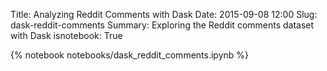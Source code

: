 Title: Analyzing Reddit Comments with Dask
Date: 2015-09-08 12:00
Slug: dask-reddit-comments
Summary: Exploring the Reddit comments dataset with Dask
isnotebook: True

{% notebook notebooks/dask_reddit_comments.ipynb %}


